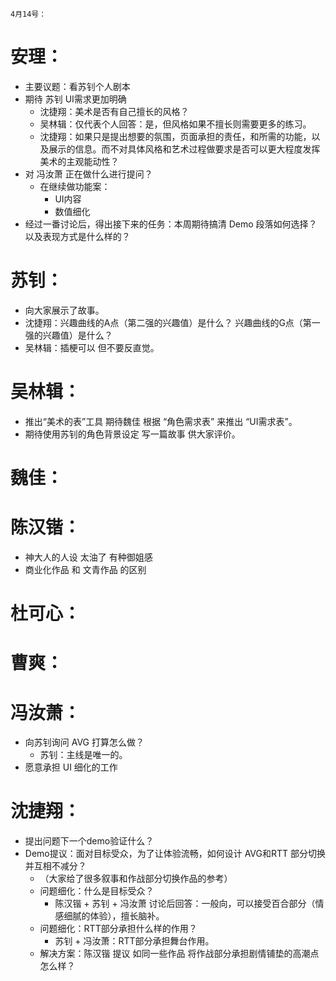 ``4月14号：``

# 安理：
- 主要议题：看苏钊个人剧本
- 期待 苏钊 UI需求更加明确
  - 沈捷翔：美术是否有自己擅长的风格？
  - 吴林辑：仅代表个人回答：是，但风格如果不擅长则需要更多的练习。
  - 沈捷翔：如果只是提出想要的氛围，页面承担的责任，和所需的功能，以及展示的信息。而不对具体风格和艺术过程做要求是否可以更大程度发挥美术的主观能动性？
- 对 冯汝萧 正在做什么进行提问？ 
  - 在继续做功能案：
    - UI内容
    - 数值细化
- 经过一番讨论后，得出接下来的任务：本周期待搞清 Demo 段落如何选择？以及表现方式是什么样的？

# 苏钊：
- 向大家展示了故事。
- 沈捷翔：兴趣曲线的A点（第二强的兴趣值）是什么？ 兴趣曲线的G点（第一强的兴趣值）是什么？
- 吴林辑：插梗可以 但不要反直觉。

# 吴林辑：
- 推出“美术的表”工具 期待魏佳 根据 “角色需求表” 来推出 “UI需求表”。
- 期待使用苏钊的角色背景设定 写一篇故事 供大家评价。

# 魏佳：


# 陈汉锴：
- 神大人的人设 太油了 有种御姐感
- 商业化作品 和 文青作品 的区别

# 杜可心：


# 曹爽：


# 冯汝萧：
- 向苏钊询问 AVG 打算怎么做？
  - 苏钊：主线是唯一的。
- 愿意承担 UI 细化的工作

# 沈捷翔：
- 提出问题下一个demo验证什么？
- Demo提议：面对目标受众，为了让体验流畅，如何设计 AVG和RTT 部分切换 并互相不减分？
  - （大家给了很多叙事和作战部分切换作品的参考）
  - 问题细化：什么是目标受众？
    - 陈汉锴 + 苏钊 + 冯汝萧 讨论后回答：一般向，可以接受百合部分（情感细腻的体验），擅长脑补。
  - 问题细化：RTT部分承担什么样的作用？
    - 苏钊 + 冯汝萧：RTT部分承担舞台作用。
  - 解决方案：陈汉锴 提议 如同一些作品 将作战部分承担剧情铺垫的高潮点 怎么样？


